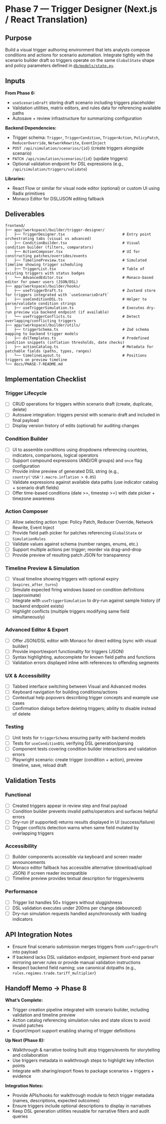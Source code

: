 # Phase 7 — Trigger Designer (Next.js / React Translation)

## Purpose

Build a visual trigger authoring environment that lets analysts compose conditions and actions for scenario automation. Integrate tightly with the scenario builder draft so triggers operate on the same `GlobalState` shape and policy parameters defined in [`db/models/state.py`](../../db/models/state.py).

## Inputs

**From Phase 6:**
- `useScenarioDraft` storing draft scenario including triggers placeholder
- Validation utilities, matrix editors, and rules data for referencing available paths
- Autosave + review infrastructure for summarizing configuration

**Backend Dependencies:**
- Trigger schema: `Trigger`, `TriggerCondition`, `TriggerAction`, `PolicyPatch`, `ReducerOverride`, `NetworkRewrite`, `EventInject`
- `POST /api/simulation/scenarios/{id}` (create triggers alongside scenario)
- `PATCH /api/simulation/scenarios/{id}` (update triggers)
- Optional validation endpoint for DSL expressions (e.g., `/api/simulation/triggers/validate`)

**Libraries:**
- React Flow or similar for visual node editor (optional) or custom UI using Radix primitives
- Monaco Editor for DSL/JSON editing fallback

## Deliverables

```
frontend/
├── app/(workspace)/builder/trigger-designer/
│   ├── TriggerDesigner.tsx                          # Entry point orchestrating tabs (visual vs advanced)
│   ├── ConditionBuilder.tsx                         # Visual condition builder (filters, comparators)
│   ├── ActionComposer.tsx                           # UI for constructing patches/overrides/events
│   ├── TimelinePreview.tsx                          # Simulated timeline showing trigger scheduling
│   ├── TriggerList.tsx                              # Table of existing triggers with status badges
│   └── AdvancedEditor.tsx                           # Monaco-based editor for power users (JSON/DSL)
├── app/(workspace)/builder/hooks/
│   ├── useTriggerDraft.ts                           # Zustand store for triggers integrated with `useScenarioDraft`
│   ├── useConditionDSL.ts                           # Helper to parse/validate condition strings
│   ├── useTriggerSimulation.ts                      # Executes dry-run preview via backend endpoint (if available)
│   └── useTriggerConflicts.ts                       # Detect overlapping/conflicting triggers
├── app/(workspace)/builder/utils/
│   ├── triggerSchema.ts                             # Zod schema mapping to backend trigger models
│   ├── dslTemplates.ts                              # Predefined condition snippets (inflation thresholds, date checks)
│   ├── actionCatalog.ts                             # Metadata for patchable fields (paths, types, ranges)
│   └── timelineLayout.ts                            # Positions triggers on preview timeline
└── docs/PHASE-7-README.md
```

## Implementation Checklist

### Trigger Lifecycle
- [ ] CRUD operations for triggers within scenario draft (create, duplicate, delete)
- [ ] Autosave integration: triggers persist with scenario draft and included in final payload
- [ ] Display version history of edits (optional) for auditing changes

### Condition Builder
- [ ] UI to assemble conditions using dropdowns referencing countries, indicators, comparisons, logical operators
- [ ] Support compound expressions (AND/OR groups) and `once` flag configuration
- [ ] Provide inline preview of generated DSL string (e.g., `country('USA').macro.inflation > 0.05`)
- [ ] Validate expressions against available data paths (use indicator catalog + scenario draft fields)
- [ ] Offer time-based conditions (date >=, timestep >=) with date picker + timezone awareness

### Action Composer
- [ ] Allow selecting action type: Policy Patch, Reducer Override, Network Rewrite, Event Inject
- [ ] Provide field path picker for patches referencing `GlobalState` or `SimulationRules`
- [ ] Validate values against schema (number ranges, enums, etc.)
- [ ] Support multiple actions per trigger; reorder via drag-and-drop
- [ ] Provide preview of resulting patch JSON for transparency

### Timeline Preview & Simulation
- [ ] Visual timeline showing triggers with optional expiry (`expires_after_turns`)
- [ ] Simulate expected firing windows based on condition definitions (approximate)
- [ ] Integrate with `useTriggerSimulation` to dry-run against sample history (if backend endpoint exists)
- [ ] Highlight conflicts (multiple triggers modifying same field simultaneously)

### Advanced Editor & Export
- [ ] Offer JSON/DSL editor with Monaco for direct editing (sync with visual builder)
- [ ] Provide import/export functionality for triggers (JSON)
- [ ] Syntax highlighting, autocomplete for known field paths and functions
- [ ] Validation errors displayed inline with references to offending segments

### UX & Accessibility
- [ ] Tabbed interface switching between Visual and Advanced modes
- [ ] Keyboard navigation for building conditions/actions
- [ ] Contextual help popovers describing trigger concepts and example use cases
- [ ] Confirmation dialogs before deleting triggers; ability to disable instead of delete

### Testing
- [ ] Unit tests for `triggerSchema` ensuring parity with backend models
- [ ] Tests for `useConditionDSL` verifying DSL generation/parsing
- [ ] Component tests covering condition builder interactions and validation errors
- [ ] Playwright scenario: create trigger (condition + action), preview timeline, save, reload draft

## Validation Tests

### Functional
- [ ] Created triggers appear in review step and final payload
- [ ] Condition builder prevents invalid paths/operators and surfaces helpful errors
- [ ] Dry-run (if supported) returns results displayed in UI (success/failure)
- [ ] Trigger conflicts detection warns when same field mutated by overlapping triggers

### Accessibility
- [ ] Builder components accessible via keyboard and screen reader announcements
- [ ] Monaco editor fallback has accessible alternative (download/upload JSON) if screen reader incompatible
- [ ] Timeline preview provides textual description for triggers/events

### Performance
- [ ] Trigger list handles 50+ triggers without sluggishness
- [ ] DSL validation executes under 200ms per change (debounced)
- [ ] Dry-run simulation requests handled asynchronously with loading indicators

## API Integration Notes

- Ensure final scenario submission merges triggers from `useTriggerDraft` into payload
- If backend lacks DSL validation endpoint, implement front-end parser mirroring server rules or provide manual validation instructions
- Respect backend field naming; use canonical dotpaths (e.g., `rules.regimes.trade.tariff_multiplier`)

## Handoff Memo → Phase 8

**What’s Complete:**
- Trigger creation pipeline integrated with scenario builder, including validation and timeline preview
- Action catalog referencing simulation rules and state slices to avoid invalid patches
- Export/import support enabling sharing of trigger definitions

**Up Next (Phase 8):**
- Walkthrough & narrative tooling built atop triggers/events for storytelling and collaboration
- Use triggers metadata in walkthrough steps to highlight key inflection points
- Integrate with sharing/export flows to package scenarios + triggers + evidence

**Integration Notes:**
- Provide APIs/hooks for walkthrough module to fetch trigger metadata (names, descriptions, expected outcomes)
- Ensure triggers include optional descriptions to display in narratives
- Keep DSL generation utilities reusable for narrative filters and audit queries
